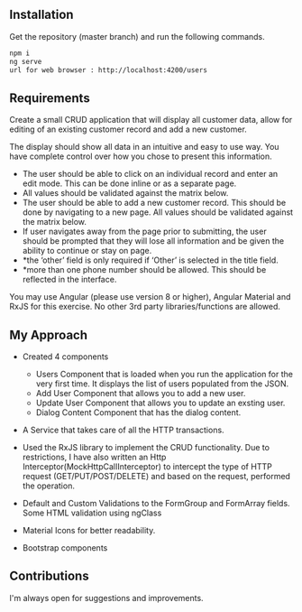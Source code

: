 ## Installation

Get the repository (master branch) and run the following commands.

```bash
npm i
ng serve
url for web browser : http://localhost:4200/users
```

## Requirements

Create a small CRUD application that will display all customer data, allow for editing of
an existing customer record and add a new customer.

The display should show all data in an intuitive and easy to use way. You have complete control over how you chose to present this information.

- The user should be able to click on an individual record and enter an edit mode. This can be done inline or as a separate page. 
- All values should be validated against the matrix below. 
- The user should be able to add a new customer record. This should be done by navigating to a new page. All values should be validated against the matrix below.
- If user navigates away from the page prior to submitting, the user should be prompted that they will lose all information and be given the ability to continue or stay on page.
- *the ‘other’ field is only required if ‘Other’ is selected in the title field.
- *more than one phone number should be allowed. This should be reflected in the
interface.

You may use Angular (please use version 8 or higher), Angular Material and RxJS for
this exercise.
No other 3rd party libraries/functions are allowed.

## My Approach

- Created 4 components
  - Users Component that is loaded when you run the application for the very first time. It displays the list of users populated from the JSON.
  - Add User Component that allows you to add a new user.
  - Update User Component that allows you to update an exsting user.
  - Dialog Content Component that has the dialog content.

- A Service that takes care of all the HTTP transactions.

- Used the RxJS library to implement the CRUD functionality. Due to restrictions, I have also written an Http Interceptor(MockHttpCalIInterceptor) to intercept the type of HTTP request (GET/PUT/POST/DELETE) and based on the request, performed the operation.

- Default and Custom Validations to the FormGroup and FormArray fields. Some HTML validation using ngClass 

- Material Icons for better readability.

- Bootstrap components

## Contributions

I'm always open for suggestions and improvements.
